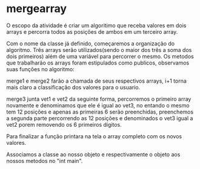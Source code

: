 # mergearray 
O escopo da atividade é criar um algoritimo que receba valores em dois arrays e percorra todos as posições de ambos em um terceiro array. 

Com o nome da classe já definido, começaremos a organização do algoritmo. 
Três arrays serão utilizados(sendo o maior dos três a soma dos dois primeiros) além de uma variável para percorrer o mesmo. 
Os metodos que trabalharão os arrays foram estipulados como publicos, observamos suas funções no algoritmo: 

merge1 e merge2 farão a chamada de seus respectivos arrays, i+1 torna mais claro a classificação dos valores para o usuario. 

merge3 junta vet1 e vet2 da seguinte forma, percorremos o primeiro array novamente e denominamos que ele é igual ao vet3, no entando o mesmo tem 12 posições e apenas as primeiras 6 serão preenchidas, preenchemos a segunda parte percorrendo as 12 posições e denominados o vet3 igual a vet2 porem removendo os 6 primeiros dígitos.

Para finalizar a função printara na tela o array completo com os novos valores. 

Associamos a classe ao nosso objeto e respectivamente o objeto aos nossos metodos no "int main".

